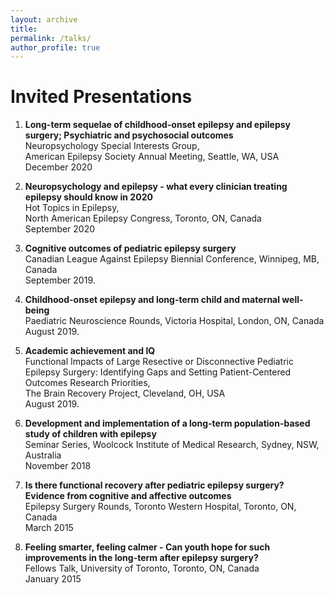 ```yaml
---
layout: archive
title: 
permalink: /talks/
author_profile: true
---
```


# Invited Presentations

1. **Long-term sequelae of childhood-onset epilepsy and epilepsy surgery; Psychiatric and psychosocial outcomes** \
Neuropsychology Special Interests Group, \
American Epilepsy Society Annual Meeting, Seattle, WA, USA\
December 2020


2. **Neuropsychology and epilepsy - what every clinician treating epilepsy should know in 2020** \
Hot Topics in Epilepsy, \
North American Epilepsy Congress, Toronto, ON, Canada\
September 2020
      

3. **Cognitive outcomes of pediatric epilepsy surgery** \
Canadian League Against Epilepsy Biennial Conference, Winnipeg, MB, Canada\
September 2019. 


4. **Childhood-onset epilepsy and long-term child and maternal well-being**\
Paediatric Neuroscience Rounds, Victoria Hospital, London, ON, Canada\
August 2019. 



5. **Academic achievement and IQ**\
Functional Impacts of Large Resective or Disconnective Pediatric Epilepsy Surgery: Identifying Gaps and Setting Patient-Centered Outcomes Research Priorities, \
The Brain Recovery Project, Cleveland, OH, USA\
August 2019. 
    


6. **Development and implementation of a long-term population-based study of children with epilepsy**\
Seminar Series, Woolcock Institute of Medical Research, Sydney, NSW, Australia\
November 2018

7. **Is there functional recovery after pediatric epilepsy surgery? Evidence from cognitive and affective outcomes**\
Epilepsy Surgery Rounds, Toronto Western Hospital, Toronto, ON, Canada\
March 2015


8. **Feeling smarter, feeling calmer - Can youth hope for such improvements in the long-term after epilepsy surgery?**\
Fellows Talk, University of Toronto, Toronto, ON, Canada\
January 2015
